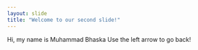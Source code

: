 ```yaml
---
layout: slide
title: "Welcome to our second slide!"
---
```

Hi, my name is Muhammad Bhaska
Use the left arrow to go back!
